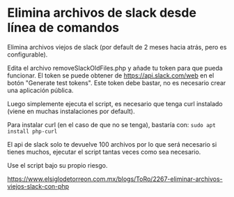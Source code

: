 # Elimina archivos de slack desde línea de comandos
Elimina archivos viejos de slack (por default de 2 meses hacia atrás, pero es configurable).

Edita el archivo removeSlackOldFiles.php y añade tu token para que pueda funcionar. El token
se puede obtener de https://api.slack.com/web en el botón "Generate test tokens". Este token
debe bastar, no es necesario crear una aplicación pública.

Luego simplemente ejecuta el script, es necesario que tenga curl instalado (viene en muchas
instalaciones por default).

Para instalar curl (en el caso de que no se tenga), bastaría con: 
`sudo apt install php-curl`

El api de slack solo te devuelve 100 archivos por lo que será necesario si tienes muchos, 
ejecutar el script tantas veces como sea necesario.

Use el script bajo su propio riesgo.

https://www.elsiglodetorreon.com.mx/blogs/ToRo/2267-eliminar-archivos-viejos-slack-con-php
